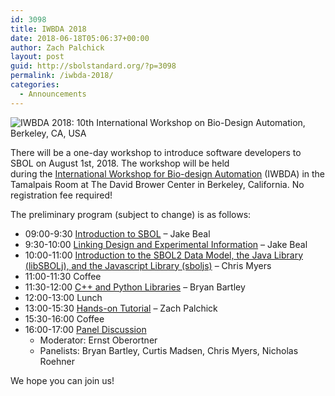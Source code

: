 ```yaml
---
id: 3098
title: IWBDA 2018
date: 2018-06-18T05:06:37+00:00
author: Zach Palchick
layout: post
guid: http://sbolstandard.org/?p=3098
permalink: /iwbda-2018/
categories:
  - Announcements
---
```

![IWBDA 2018: 10th International Workshop on Bio-Design Automation, Berkeley, CA, USA](http://www.iwbdaconf.org/2018/images/iwbda2018_small.png)

There will be a one-day workshop to introduce software developers to SBOL on August 1st, 2018. The workshop will be held during the [International Workshop for Bio-design Automation](http://www.iwbdaconf.org/2018/) (IWBDA) in the Tamalpais Room at The David Brower Center in Berkeley, California. No registration fee required!

The preliminary program (subject to change) is as follows:

  * 09:00-9:30 [Introduction to SBOL](http://sbolstandard.org/wp-content/uploads/2018/06/SBOL-IWBDA-2018.pdf) &#8211; Jake Beal
  * 9:30-10:00 [Linking Design and Experimental Information](http://sbolstandard.org/wp-content/uploads/2018/06/SBOL-IWBDA-2018.pdf) &#8211; Jake Beal
  * 10:00-11:00 [Introduction to the SBOL2 Data Model, the Java Library (libSBOLj), and the Javascript Library (sboljs)](http://sbolstandard.org/wp-content/uploads/2018/06/SBOLWorkshop2018.pdf) &#8211; Chris Myers
  * 11:00-11:30 Coffee
  * 11:30-12:00 [C++ and Python Libraries](http://sbolstandard.org/wp-content/uploads/2018/06/Intro2pySBOL.pdf) &#8211; Bryan Bartley
  * 12:00-13:00 Lunch
  * 13:00-15:30 [Hands-on Tutorial](https://github.com/SynBioDex/Community-Media/tree/master/2018/IWBDA18/workshop) &#8211; Zach Palchick
  * 15:30-16:00 Coffee
  * 16:00-17:00 [Panel Discussion](http://sbolstandard.org/wp-content/uploads/2018/06/SBOL@IWBDA-18-Panel-Discussion.pdf) 
      * Moderator: Ernst Oberortner
      * Panelists: Bryan Bartley, Curtis Madsen, Chris Myers, Nicholas Roehner

We hope you can join us!

<div>
</div>